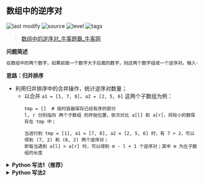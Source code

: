 ## 数组中的逆序对
<!--START_SECTION:badge-->

![last modify](https://img.shields.io/static/v1?label=last%20modify&message=2022-10-14%2014%3A59%3A33&color=yellowgreen&style=flat-square)
![source](https://img.shields.io/static/v1?label=source&message=%E7%89%9B%E5%AE%A2&color=green&style=flat-square)
![level](https://img.shields.io/static/v1?label=level&message=%E4%B8%AD%E7%AD%89&color=yellow&style=flat-square)
![tags](https://img.shields.io/static/v1?label=tags&message=%E6%8E%92%E5%BA%8F&color=orange&style=flat-square)

<!--END_SECTION:badge-->
<!--info
tags: [排序]
source: 牛客
level: 中等
number: '0118'
name: 数组中的逆序对
companies: []
-->

> [数组中的逆序对_牛客题霸_牛客网](https://www.nowcoder.com/practice/96bd6684e04a44eb80e6a68efc0ec6c5)

<summary><b>问题简述</b></summary>

```txt
在数组中的两个数字，如果前面一个数字大于后面的数字，则这两个数字组成一个逆序对。输入一个数组,求出这个数组中的逆序对的总数P。并将P对1000000007取模的结果输出。 即输出P mod 1000000007
```

<!-- 
<details><summary><b>详细描述</b></summary>

```txt
```

</details>
-->

<!-- <div align="center"><img src="../../../_assets/xxx.png" height="300" /></div> -->

<summary><b>思路：归并排序</b></summary>

- 利用归并排序中的合并操作，统计逆序对数量；
    - 以合并 `a1 = [1, 7, 8]`、`a2 = [2, 5, 6]` 这两个子数组为例：
        ```
        tmp = []  # 临时容器保存已经有序的部分
        l, r 分别指向 两个子数组 的开始位置，依次对比 a[l] 和 a[r]，将较小的数保存在 tmp 中；
        
        当进行到 tmp = [1], a1 = [7, 8], a2 = [2, 5, 6] 时，有 7 > 2，可以得到 (7, 2) 和 (8, 2) 两个逆序对；
        即每当遇到 a[l] > a[r] 时，可以得到 m - l + 1 个逆序对；其中 m 为左子数组的长度
        ```
<details><summary><b>Python 写法1（推荐）</b></summary>

```python
class Solution:
    def InversePairs(self , data: List[int]) -> int:
        
        def merge(a, lo, hi):
            if lo >= hi: return 0
            
            ret = 0
            m = (lo + hi) // 2
            ret += merge(a, lo, m)  # 左子数组能产生的逆序对数量
            ret += merge(a, m + 1, hi)  # 右子数组能产生的逆序对数量
            
            tmp = []  # 临时容器保存已经有序的部分
            l, r = lo, m + 1
            while l <= m and r <= hi:
                if a[l] <= a[r]:
                    tmp.append(a[l])
                    l += 1
                else:  # a[l] > a[r]
                    ret += m - l + 1  # 当前位置能产生的逆序对
                    tmp.append(a[r])
                    r += 1
            
            tmp += a[l:m + 1] or a[r:hi + 1]  # 拼接剩余部分，此时不会产生逆序对
            a[lo:hi + 1] = tmp
            return ret
        
        ret = merge(data, 0, len(data) - 1)
        # print(data)
        return ret % 1000000007
```

</details>

<details><summary><b>Python 写法2</b></summary>

```python
class Solution:
    def InversePairs(self , data: List[int]) -> int:
        
        def merge(a, lo, hi):
            if lo >= hi: return 0
            
            ret = 0
            m = (lo + hi) // 2
            ret += merge(a, lo, m)
            ret += merge(a, m + 1, hi)
            
            tmp = [0] * (hi - lo + 1)
            l, r = lo, m + 1
            for i in range(len(tmp)):

                # 写法 1
                if l <= m and r <= hi:
                    if a[l] <= a[r]:
                        tmp[i] = a[l]
                        l += 1
                    else:
                        ret += m - l + 1
                        tmp[i] = a[r]
                        r += 1
                elif l == m + 1:
                    tmp[i] = a[r]
                    r += 1
                else:  # r == hi + 1
                    tmp[i] = a[l]
                    l += 1
                
                # 写法 2
                # if l == m + 1:
                #     tmp[i] = a[r]
                #     r += 1
                # elif r == hi + 1 or a[l] <= a[r]:
                #     tmp[i] = a[l]
                #     l += 1
                # else:  # a[l] > a[r]
                #     ret += m - l + 1
                #     tmp[i] = a[r]
                #     r += 1
                    
            a[lo: hi + 1] = tmp
            return ret
        
        ret = merge(data, 0, len(data) - 1)
        # print(data)
        return ret % 1000000007
```

</details>


